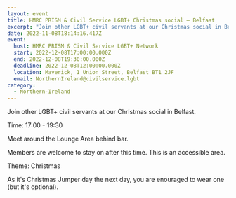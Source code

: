 ```yaml
---
layout: event
title: HMRC PRISM & Civil Service LGBT+ Christmas social – Belfast
excerpt: "Join other LGBT+ civil servants at our Christmas social in Belfast. "
date: 2022-11-08T18:14:16.417Z
event:
  host: HMRC PRISM & Civil Service LGBT+ Network
  start: 2022-12-08T17:00:00.000Z
  end: 2022-12-08T19:30:00.000Z
  deadline: 2022-12-08T12:00:00.000Z
  location: Maverick, 1 Union Street, Belfast BT1 2JF
  email: NorthernIreland@civilservice.lgbt
category:
  - Northern-Ireland
---
```

Join other LGBT+ civil servants at our Christmas social in Belfast. 

Time: 17:00 - 19:30

Meet around the Lounge Area behind bar. 

Members are welcome to stay on after this time. This is an accessible area. 

Theme: Christmas

As it's Christmas Jumper day the next day, you are enouraged to wear one (but it's optional).